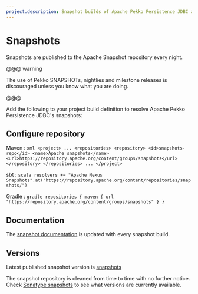 ```yaml
---
project.description: Snapshot builds of Apache Pekko Persistence JDBC are provided via the Apache snapshot repository.
---
```

# Snapshots

[snapshots]:        https://repository.apache.org/content/groups/snapshots/org/apache/pekko/pekko-persistence-jdbc_2.13/

Snapshots are published to the Apache Snapshot repository every night.

@@@ warning

The use of Pekko SNAPSHOTs, nightlies and milestone releases is discouraged unless you know what you are doing.

@@@

Add the following to your project build definition to resolve Apache Pekko Persistence JDBC's snapshots:

## Configure repository

Maven
:   ```xml
    <project>
    ...
      <repositories>
        <repository>
            <id>snapshots-repo</id>
            <name>Apache snapshots</name>
            <url>https://repository.apache.org/content/groups/snapshots</url>
        </repository>
      </repositories>
    ...
    </project>
    ```

sbt
:   ```scala
    resolvers += "Apache Nexus Snapshots".at("https://repository.apache.org/content/repositories/snapshots/")
    ```

Gradle
:   ```gradle
    repositories {
      maven {
        url  "https://repository.apache.org/content/groups/snapshots"
      }
    }
    ```

## Documentation

The [snapshot documentation](https://pekko.apache.org/docs/pekko-persistence-jdbc/snapshot) is updated with every snapshot build.

## Versions

Latest published snapshot version is [snapshots]

The snapshot repository is cleaned from time to time with no further notice. Check [Sonatype snapshots](https://repository.apache.org/content/groups/snapshots/org/apache/pekko/pekko-persistence-jdbc_2.13/) to see what versions are currently available.
